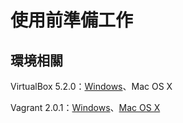 # 使用前準備工作

## 環境相關

VirtualBox 5.2.0：[Windows](http://download.virtualbox.org/virtualbox/5.2.0/VirtualBox-5.2.0-118431-Win.exe)、Mac OS X

Vagrant 2.0.1：[Windows](https://releases.hashicorp.com/vagrant/2.0.1/vagrant_2.0.1_x86_64.msi)、[Mac OS X](https://releases.hashicorp.com/vagrant/2.0.1/vagrant_2.0.1_x86_64.dmg)

